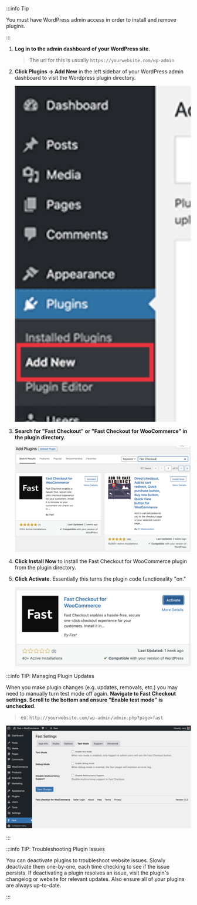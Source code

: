 :::info Tip

You must have WordPress admin access in order to install and remove plugins.

:::

1. **Log in to the admin dashboard of your WordPress site.**

   > The url for this is usually `https://yourwebsite.com/wp-admin`

2. **Click Plugins -> Add New** in the left sidebar of your WordPress admin dashboard to visit the Wordpress plugin directory.

   ![Visit Wordpress Plugin Directory](/developer-portal/for-developers/woocommerce/wordpress-plugin/images/wp-visit-plugin-directory.png "#width=150px;")

3. **Search for "Fast Checkout" or "Fast Checkout for WooCommerce" in the plugin directory**.

   ![Searching for Fast Checkout for WooCommerce](/developer-portal/for-developers/woocommerce/wordpress-plugin/images/wp-add-plugins-fast-checkout.png)

4. **Click Install Now** to install the Fast Checkout for WooCommerce plugin from the plugin directory.

5. **Click Activate**. Essentially this turns the plugin code functionality "on."

   ![Activate plugin](/developer-portal/for-developers/woocommerce/wordpress-plugin/images/wp-activate-plugin.png)

:::info TIP: Managing Plugin Updates

When you make plugin changes (e.g. updates, removals, etc.) you may need to manually turn test mode off again. **Navigate to Fast Checkout settings. Scroll to the bottom and ensure "Enable test mode" is unchecked**.

> ex: `http://yourwebsite.com/wp-admin/admin.php?page=fast`

![Ensure test mode is disabled](/developer-portal/images/woocommerce/test-mode-tab.png "#width=90%;")

:::

:::info TIP: Troubleshooting Plugin Issues

You can deactivate plugins to troubleshoot website issues. Slowly deactivate them one-by-one, each time checking to see if the issue persists. If deactivating a plugin resolves an issue, visit the plugin's changelog or website for relevant updates. Also ensure all of your plugins are always up-to-date.

:::
